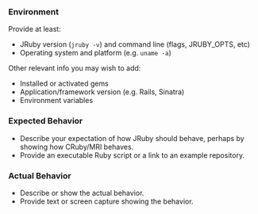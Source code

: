 ### Environment

Provide at least:
* JRuby version (`jruby -v`) and command line (flags, JRUBY_OPTS, etc)
* Operating system and platform (e.g. `uname -a`)

Other relevant info you may wish to add:
* Installed or activated gems
* Application/framework version (e.g. Rails, Sinatra)
* Environment variables

### Expected Behavior

* Describe your expectation of how JRuby should behave, perhaps by showing how CRuby/MRI behaves.
* Provide an executable Ruby script or a link to an example repository.

### Actual Behavior

* Describe or show the actual behavior.
* Provide text or screen capture showing the behavior.

